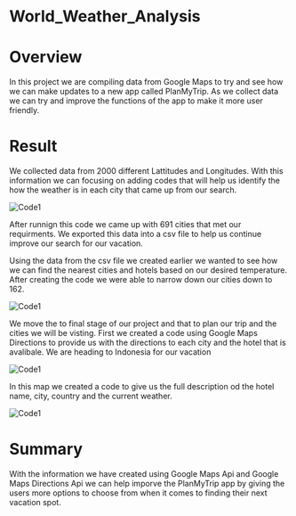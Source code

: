 # World_Weather_Analysis

# Overview
In this project we are compiling data from Google Maps to try and see how we can make updates to a new app called PlanMyTrip. As we collect data we can try and improve the functions of the app to make it more user friendly. 

# Result

We collected data from 2000 different Lattitudes and Longitudes. With this information we can focusing on adding codes that will help us identify the how the weather is in each city that came up from our search. 

![Code1]("Weather_Database/weather_database_city.png")

After runnign this code we came up with 691 cities that met our requirments. We exported this data into a csv file to help us continue improve our search for our vacation. 

Using the data from the csv file we created earlier we wanted to see how we can find the nearest cities and hotels based on our desired temperature. After creating the code we were able to narrow down our cities down to 162.  

![Code1]("Vacation_Search/WeatherPy_vacation_map.png")

We move the to final stage of our project and that to plan our trip and the cities we will be visting. First we created a code using Google Maps Directions to provide us with the directions to each city and the hotel that is avalibale. We are heading to Indonesia for our vacation

![Code1]("Vacation_Itinerary/WeatherPy_travel_map.png")

In this map we created a code to give us the full description od the hotel name, city, country and the current weather. 

![Code1]("Vacation_Itinerary/WeatherPy_travel_map_markers.png")

# Summary
With the information we have created using Google Maps Api and Google Maps Directions Api we can help imporve the PlanMyTrip app by giving the users more options to choose from when it comes to finding their next vacation spot. 